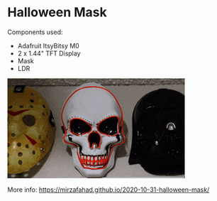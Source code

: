 # Halloween Mask

Components used:
- Adafruit ItsyBitsy M0
- 2 x 1.44" TFT Display
- Mask
- LDR 

![Mask in action](/img/halloween.gif)

More info: https://mirzafahad.github.io/2020-10-31-halloween-mask/
